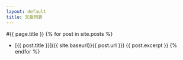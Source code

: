 ```yaml
---
layout: default
title: 文章列表
---
```

#{{ page.title }}
{% for post in site.posts %}
*	[{{ post.title }}]({{ site.baseurl}}{{ post.url }})
	{{ post.excerpt }}
{% endfor %}
